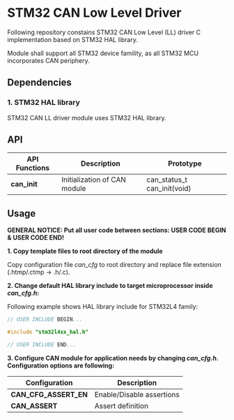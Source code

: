 # **STM32 CAN Low Level Driver**
Following repository constains STM32 CAN Low Level (LL) driver C implementation based on STM32 HAL library.

Module shall support all STM32 device famility, as all STM32 MCU incorporates CAN periphery.

## **Dependencies**

### **1. STM32 HAL library**
STM32 CAN LL driver module uses STM32 HAL library.


## **API**
| API Functions | Description | Prototype |
| --- | ----------- | ----- |
| **can_init** | Initialization of CAN module | can_status_t can_init(void) |


## **Usage**

**GENERAL NOTICE: Put all user code between sections: USER CODE BEGIN & USER CODE END!**

**1. Copy template files to root directory of the module**

Copy configuration file *can_cfg* to root directory and replace file extension (.htmp/.ctmp -> .h/.c).

**2. Change default HAL library include to target microprocessor inside ***can_cfg.h***:**

Following example shows HAL library include for STM32L4 family:
```C
// USER INCLUDE BEGIN...

#include "stm32l4xx_hal.h"

// USER INCLUDE END...
```

**3. Configure CAN module for application needs by changing ***can_cfg.h***. Configuration options are following:**

| Configuration | Description |
| --- | --- |
| **CAN_CFG_ASSERT_EN** 		        | Enable/Disable assertions |
| **CAN_ASSERT** 		                | Assert definition |

